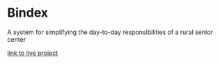 # Bindex

A system for simplifying the day-to-day responsibilities of a rural senior center

[link to live project](http://Bindex-env.mnh3v2fiz9.us-west-2.elasticbeanstalk.com)
